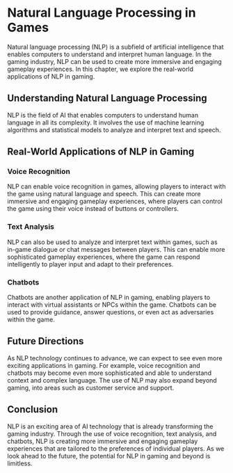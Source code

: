 Natural Language Processing in Games
========================================================================================

Natural language processing (NLP) is a subfield of artificial intelligence that enables computers to understand and interpret human language. In the gaming industry, NLP can be used to create more immersive and engaging gameplay experiences. In this chapter, we explore the real-world applications of NLP in gaming.

Understanding Natural Language Processing
-----------------------------------------

NLP is the field of AI that enables computers to understand human language in all its complexity. It involves the use of machine learning algorithms and statistical models to analyze and interpret text and speech.

Real-World Applications of NLP in Gaming
----------------------------------------

### Voice Recognition

NLP can enable voice recognition in games, allowing players to interact with the game using natural language and speech. This can create more immersive and engaging gameplay experiences, where players can control the game using their voice instead of buttons or controllers.

### Text Analysis

NLP can also be used to analyze and interpret text within games, such as in-game dialogue or chat messages between players. This can enable more sophisticated gameplay experiences, where the game can respond intelligently to player input and adapt to their preferences.

### Chatbots

Chatbots are another application of NLP in gaming, enabling players to interact with virtual assistants or NPCs within the game. Chatbots can be used to provide guidance, answer questions, or even act as adversaries within the game.

Future Directions
-----------------

As NLP technology continues to advance, we can expect to see even more exciting applications in gaming. For example, voice recognition and chatbots may become even more sophisticated and able to understand context and complex language. The use of NLP may also expand beyond gaming, into areas such as customer service and support.

Conclusion
----------

NLP is an exciting area of AI technology that is already transforming the gaming industry. Through the use of voice recognition, text analysis, and chatbots, NLP is creating more immersive and engaging gameplay experiences that are tailored to the preferences of individual players. As we look ahead to the future, the potential for NLP in gaming and beyond is limitless.
